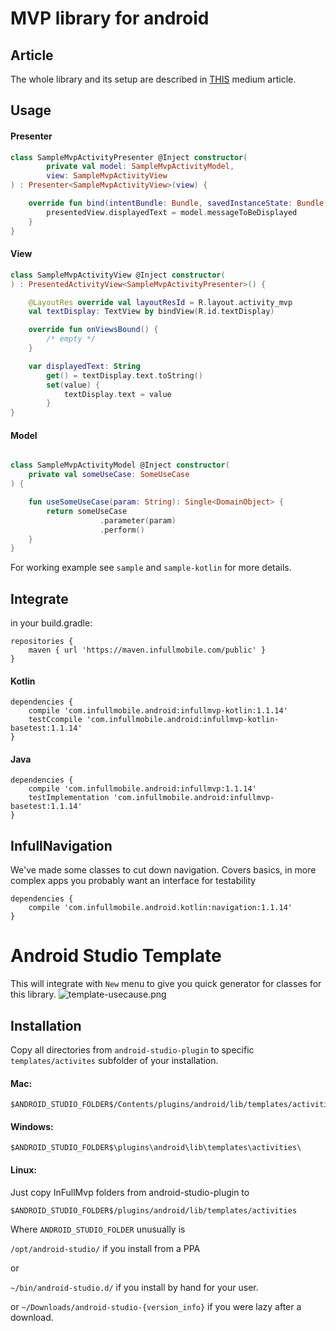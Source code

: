 MVP library for android
==================================

## Article
The whole library and its setup are described in [THIS](https://blog.infullmobile.com/mvp-cooked-the-infullmobile-way-25c01cf5cf52) medium article.

## Usage

#### Presenter
```kotlin
class SampleMvpActivityPresenter @Inject constructor(
        private val model: SampleMvpActivityModel,
        view: SampleMvpActivityView
) : Presenter<SampleMvpActivityView>(view) {

    override fun bind(intentBundle: Bundle, savedInstanceState: Bundle, intentData: Uri?) {
        presentedView.displayedText = model.messageToBeDisplayed
    }
}
```

#### View
```kotlin
class SampleMvpActivityView @Inject constructor(
) : PresentedActivityView<SampleMvpActivityPresenter>() {

    @LayoutRes override val layoutResId = R.layout.activity_mvp
    val textDisplay: TextView by bindView(R.id.textDisplay)

    override fun onViewsBound() {
        /* empty */
    }

    var displayedText: String
        get() = textDisplay.text.toString()
        set(value) {
            textDisplay.text = value
        }
}
```
#### Model
```kotlin

class SampleMvpActivityModel @Inject constructor(
    private val someUseCase: SomeUseCase
) {

    fun useSomeUseCase(param: String): Single<DomainObject> {
        return someUseCase
                    .parameter(param)
                    .perform()
    }
}
```

For working example see `sample` and `sample-kotlin` for more details.

## Integrate

in your build.gradle:

```
repositories {
    maven { url 'https://maven.infullmobile.com/public' }
}

````


#### Kotlin
```
dependencies {    
    compile 'com.infullmobile.android:infullmvp-kotlin:1.1.14'
    testCcompile 'com.infullmobile.android:infullmvp-kotlin-basetest:1.1.14'
}
```

#### Java
```
dependencies {    
    compile 'com.infullmobile.android:infullmvp:1.1.14'
    testImplementation 'com.infullmobile.android:infullmvp-basetest:1.1.14'
}
```

## InfullNavigation

We've made some classes to cut down navigation. 
Covers basics, in more complex apps you probably want an interface for testability

```
dependencies {    
    compile 'com.infullmobile.android.kotlin:navigation:1.1.14'    
}
```

Android Studio Template
==================================

This will integrate with `New` menu to give you quick generator for classes for this library.
![template-usecause.png](android-studio-plugin/template_usecause.png?raw=true)

Installation
--------
Copy all directories from `android-studio-plugin` to specific `templates/activites` subfolder of your installation.

#### Mac:
 
````
$ANDROID_STUDIO_FOLDER$/Contents/plugins/android/lib/templates/activities/
````

#### Windows: 
````
$ANDROID_STUDIO_FOLDER$\plugins\android\lib\templates\activities\
````

#### Linux:
Just copy InFullMvp folders from android-studio-plugin to 
````
$ANDROID_STUDIO_FOLDER$/plugins/android/lib/templates/activities
````
Where `ANDROID_STUDIO_FOLDER` unusually is
 
`/opt/android-studio/` if you install from a PPA

or
 
`~/bin/android-studio.d/` if you install by hand for your user.

or `~/Downloads/android-studio-{version_info}` if you were lazy after a download.
